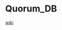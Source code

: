 Quorum_DB  
==============================

[wiki](https://github.com/charles-bernard/Quorum_DB/wiki)


